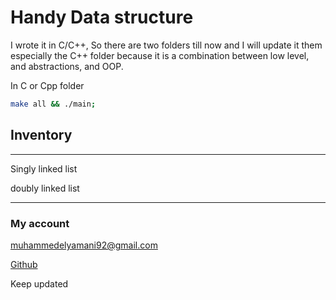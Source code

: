 # Handy Data structure

I wrote it in C/C++, So there are two folders
till now and I will update it them especially the C++ folder because it is a combination between low level, and abstractions, and OOP.

In C or Cpp folder

```bash
make all && ./main;
```

## Inventory

-------------------------------------------------------------------------------------
Singly linked list

doubly linked list

-------------------------------------------------------------------------------------

### My account

muhammedelyamani92@gmail.com

[Github](https://github.com/WikiGenius)

Keep updated
